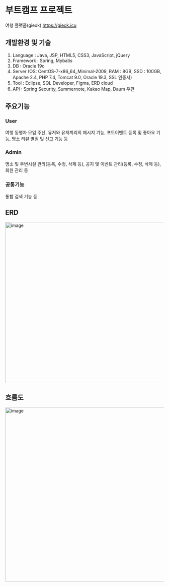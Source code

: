 # 부트캠프 프로젝트
여행 플랫폼(gieok) https://gieok.icu

## 개발환경 및 기술
1.  Language : Java, JSP, HTML5, CSS3, JavaScript, jQuery
2. Framework : Spring, Mybatis
3. DB : Oracle 19c
4. Server (OS: CentOS-7-x86_64_Minimal-2009, RAM : 8GB, SSD : 100GB, Apache 2.4, PHP 7.4, Tomcat 9.0, Oracle 19.3, SSL 인증서)
5. Tool : Eclipse, SQL Developer, Figma, ERD cloud
6. API : Spring Security, Summernote, Kakao Map, Daum 우편
  
## 주요기능
### User
여행 동행자 모임 주선, 유저와 유저끼리의 메시지 기능, 포토이벤트 등록 및 좋아요 기능, 명소 리뷰 별점 및 신고 기능 등

### Admin
명소 및 주변시설 관리(등록, 수정, 삭제 등), 공지 및 이벤트 관리(등록, 수정, 삭제 등), 회원 관리 등

### 공통기능
통합 검색 기능 등

## ERD
  <img width="511" alt="image" src="https://user-images.githubusercontent.com/124547246/219943669-5fef617a-3482-4f52-8940-e2fa45235478.png">
  
## 흐름도
<img width="553" alt="image" src="https://user-images.githubusercontent.com/124547246/219944244-371fdfa7-623d-41b5-9740-e1e94f484c0d.png">
